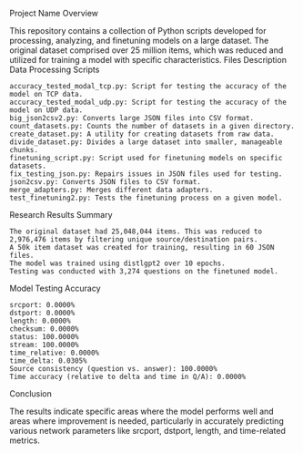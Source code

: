 
Project Name
Overview

This repository contains a collection of Python scripts developed for processing, analyzing, and finetuning models on a large dataset. The original dataset comprised over 25 million items, which was reduced and utilized for training a model with specific characteristics.
Files Description
Data Processing Scripts

    accuracy_tested_modal_tcp.py: Script for testing the accuracy of the model on TCP data.
    accuracy_tested_modal_udp.py: Script for testing the accuracy of the model on UDP data.
    big_json2csv2.py: Converts large JSON files into CSV format.
    count_datasets.py: Counts the number of datasets in a given directory.
    create_dataset.py: A utility for creating datasets from raw data.
    divide_dataset.py: Divides a large dataset into smaller, manageable chunks.
    finetuning_script.py: Script used for finetuning models on specific datasets.
    fix_testing_json.py: Repairs issues in JSON files used for testing.
    json2csv.py: Converts JSON files to CSV format.
    merge_adapters.py: Merges different data adapters.
    test_finetuning2.py: Tests the finetuning process on a given model.

Research Results Summary

    The original dataset had 25,048,044 items. This was reduced to 2,976,476 items by filtering unique source/destination pairs.
    A 50k item dataset was created for training, resulting in 60 JSON files.
    The model was trained using distlgpt2 over 10 epochs.
    Testing was conducted with 3,274 questions on the finetuned model.

Model Testing Accuracy

    srcport: 0.0000%
    dstport: 0.0000%
    length: 0.0000%
    checksum: 0.0000%
    status: 100.0000%
    stream: 100.0000%
    time_relative: 0.0000%
    time_delta: 0.0305%
    Source consistency (question vs. answer): 100.0000%
    Time accuracy (relative to delta and time in Q/A): 0.0000%

Conclusion

The results indicate specific areas where the model performs well and areas where improvement is needed, particularly in accurately predicting various network parameters like srcport, dstport, length, and time-related metrics.
